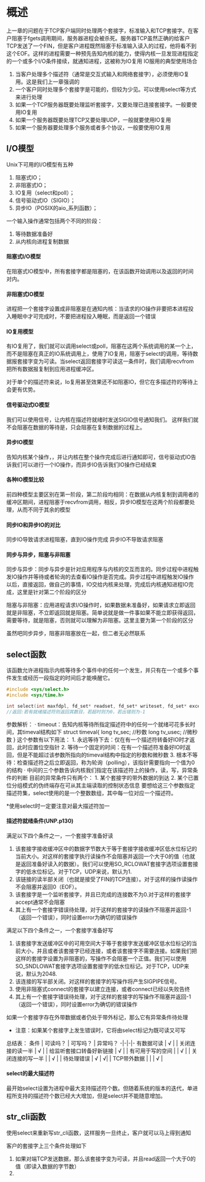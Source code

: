 # 概述

上一章的问题在于TCP客户端同时处理两个套接字，标准输入和TCP套接字。在客户阻塞于fgets调用期间，服务器进程会被杀死。服务器TCP虽然正确的给客户TCP发送了一个FIN，但是客户进程既然阻塞于标准输入读入的过程，他将看不到这个EOF。这样的进程需要一种预先告知内核的能力，使得内核一旦发现进程指定的一个或多个I/O条件接续，就通知进程，这被称为IO复用
IO服用的典型使用场合
1. 当客户处理多个描述符（通常是交互式输入和网络套接字），必须使用IO复用。这是我们上一章强调的
1. 一个客户同时处理多个套接字是可能的，但较为少见。可以使用select等方式来进行处理
1. 如果一个TCP服务器既要处理监听套接字，又要处理已连接套接字。一般要使用IO复用
1. 如果一个服务器既要处理TCP又要处理UDP，一般就要使用IO复用
1. 如果一个服务器要处理多个服务或者多个协议，一般要使用IO复用

## I/O模型

Unix下可用的I/O模型有五种

1. 阻塞式IO；
1. 非阻塞式IO；
1. IO复用（select和poll）；
1. 信号驱动式IO（SIGIO）；
1. 异步IO（POSIX的aio_系列函数）；

一个输入操作通常包括两个不同的阶段：
1. 等待数据准备好
1. 从内核向进程复制数据

#### 阻塞式I/O模型

在阻塞式IO模型中，所有套接字都是阻塞的，在该函数开始调用以及返回的时间对内。

#### 非阻塞式IO模型

进程把一个套接字设置成非阻塞是在通知内核：当请求的IO操作非要把本进程投入睡眠中才可完成时，不要把进程投入睡眠，而是返回一个错误

#### IO复用模型

有IO复用了，我们就可以调用select或poll，阻塞在这两个系统调用的某一个上，而不是阻塞在真正的IO系统调用上，使用了IO复用，阻塞于select的调用，等待数据报套接字变为可读。当select返回套接字可读这一条件时，我们调用recvfrom把所有数据报复制到应用进程缓冲区。

对于单个的描述符来说，Io复用甚至效果还不如阻塞IO，但它在多描述符的等待上会更有优势。

#### 信号驱动式IO模型

我们可以使用信号，让内核在描述符就绪时发送SIGIO信号通知我们。
这样我们就不会阻塞在数据的等待是，只会阻塞在复制数据的过程上。

#### 异步IO模型

告知内核某个操作，，并让内核在整个操作完成后进行通知即可，信号驱动式IO告诉我们可以进行一个IO操作，而异步IO告诉我们IO操作已经结束

#### 各种IO模型比较

前四种模型主要区别在第一阶段，第二阶段均相同：在数据从内核复制到调用者的缓冲区期间，进程阻塞于recvfrom调用，相反，异步IO模型在这两个阶段都要处理，从而不同于其余的模型

#### 同步IO和异步IO的对比

同步IO导致请求进程阻塞，直到IO操作完成
异步IO不导致请求阻塞

#### 同步与异步，阻塞与非阻塞

同步与异步：同步与异步是针对应用程序与内核的交互而言的。同步过程中进程触发IO操作并等待或者轮询的去查看IO操作是否完成。异步过程中进程触发IO操作以后，直接返回，做自己的事情，IO交给内核来处理，完成后内核通知进程IO完成，这里是针对第二个阶段的区分

阻塞与非阻塞：应用进程请求I/O操作时，如果数据未准备好，如果请求立即返回就是非阻塞，不立即返回就是阻塞。简单说就是做一件事如果不能立即获得返回，需要等待，就是阻塞，否则就可以理解为非阻塞。这里主要为第一个阶段的区分

虽然吧同步异步，阻塞非阻塞放在一起，但二者无必然联系

## select函数

该函数允许进程指示内核等待多个事件中的任何一个发生，并只有在一个或多个事件发生或经历一段指定的时间后才能唤醒它。

``` cpp
#include <sys/select.h>
#include <sys/time.h>

int select(int maxfdpl, fd_set* readset, fd_set* writeset, fd_set* exceptset, const struct timeval* timeout);
//返回:若有就绪描述符则返回其数目，若超时则为0，若出错则为-1
```
参数解析：
· timeout：告知内核等待所指定描述符中的任何一个就绪可花多长时间，其timeval结构如下
    struct timeval{
        long tv_sec;    //秒数
        long tv_usec;   //微秒数
    }
    这个参数有以下用法：
    1. 永远等待下去：仅在有一个描述符转备好IO时才返回，此时应置位空指针
    2. 等待一个固定的时间：在有一个描述符准备好IO时返回，但是不能超过该参数所指向的timeval结构中指定的秒数和微秒数
    3. 根本不等待：检查描述符之后立即返回，称为轮询（polling），该指针需要指向一个值为0的结构
· 中间的三个参数告诉内核我们指定在该描述符上的操作，读，写，异常条件的判断
    目前的异常条件只有两个：
    1. 某个套接字的带外数据的到达
    2. 某个已置位分组模式的伪终端存在可从其主端读取的控制状态信息
    要想给这三个参数指定描述符集，select使用的是一个整数数组，其中每一位对应一个描述符。

*使用select时一定要注意对最大描述符加一

#### 描述符就绪条件(UNP.p130)

满足以下四个条件之一，一个套接字准备好读
1. 该套接字接收缓冲区中的数据字节数大于等于套接字接收缓冲区低水位标记的当前大小。对这样的套接字执行读操作不会阻塞并返回一个大于0的值（也就是返回准备好读入的数据）。我们可以使用SO_RCLOWAT套接字选项设置套接字的低水位标记。对于TCP，UDP来说，默认为1.
1. 该链接的读半部关闭（也就是接受了FIN的TCP连接）。对于这样的操作读操作不会阻塞并返回0（EOF）。
1. 该套接字是一个监听套接字，并且已完成的连接数不为0.对于这样的套接字accept通常不会阻塞
1. 其上有一个套接字错误待处理，对于这样的套接字的读操作不阻塞并返回-1（返回一个错误），同时设置error为确切的错误操作

满足以下四个条件之一，一个套接字准备好写
1. 该套接字发送缓冲区中的可用空间大于等于套接字发送缓冲区低水位标记的当前大小，并且或者该套接字已经连接，或者该套接字不需要连接。如果我们把这样的套接字设置为非阻塞的，写操作不会阻塞一个正值。我们可以使用SO_SNDLOWAT套接字选项设置套接字的低水位标记。对于TCP，UDP来说，默认为2048.
1. 该连接的写半部关闭。对这样的套接字的写操作将产生SIGPIPE信号。
1. 使用非阻塞式connect的套接字以建立连接，或者connect已经以失败告终
1. 其上有一个套接字错误待处理，对于这样的套接字的写操作不阻塞并返回-1（返回一个错误），同时设置error为确切的错误操作

如果一个套接字存在外带数据或者仍处于带外标记，那么它有异常条件待处理

* 注意：如果某个套接字上发生错误时，它将由select标记为既可读又可写

总结表：
条件 | 可读吗？ | 可写吗？ | 异常吗？
-|-|-|-
有数据可读 | √ | | 
关闭连接的读一半 | √ | | 
给监听套接口转备好新链接 | √ | |
有可用于写的空间 | | √ | |
关闭连接的写一半 | | √ | |
待处理错误 | √ | √| |
TCP带外数据 | | | √ |

#### select的最大描述符

最开始select设置为进程中最大支持描述符个数。但随着系统的版本的迭代，单进程所支持的描述符个数已经大大增加，但是select并不能随意增加。

## str_cli函数

使用select来重新写str_cli函数，这样服务一旦终止，客户就可以马上得到通知

客户的套接字上三个条件处理如下
1. 如果对端TCP发送数据，那么该套接字变为可读，并且read返回一个大于0的值（即读入数据的字节数）
1.     